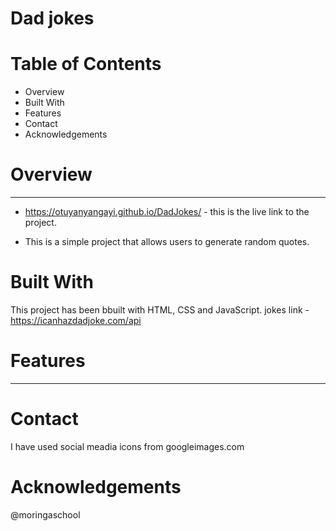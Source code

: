 # Dad jokes 
 
# Table of Contents
 * Overview
 * Built With
 * Features
 * Contact
 * Acknowledgements


 # Overview 
 ------------
* https://otuyanyangayi.github.io/DadJokes/ - this is the live link to the project.
 
 * This is a simple project that allows users to generate random quotes.
 
 # Built With
 This project has been bbuilt with HTML, CSS and JavaScript.
 jokes link -  https://icanhazdadjoke.com/api
 
 # Features 
 --------
 
 # Contact 
 I have used social meadia icons from googleimages.com 
 
 # Acknowledgements 
 @moringaschool
